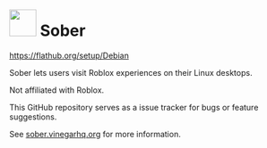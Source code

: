 # <img width="48" src="sober.svg">   Sober

https://flathub.org/setup/Debian

Sober lets users visit Roblox experiences on their Linux desktops.

Not affiliated with Roblox.

This GitHub repository serves as a issue tracker for bugs or feature suggestions.

See [sober.vinegarhq.org](https://sober.vinegarhq.org) for more information.
